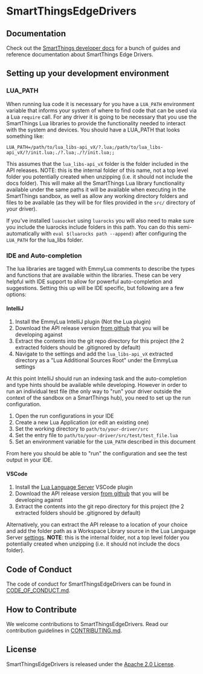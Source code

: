 # SmartThingsEdgeDrivers

## Documentation

Check out the [SmartThings developer docs](https://developer-preview.smartthings.com/) for a bunch of guides and
reference documentation about SmartThings Edge Drivers.

## Setting up your development environment

### LUA_PATH

When running lua code it is necessary for you have a `LUA_PATH` environment variable that informs your system of where
to find code that can be used via a Lua `require` call.  For any driver it is going to be necessary that you use the
SmartThings Lua libraries to provide the functionality needed to interact with the system and devices.  You should have
a LUA_PATH that looks something like:

```
LUA_PATH=/path/to/lua_libs-api_vX/?.lua;/path/to/lua_libs-api_vX/?/init.lua;./?.lua;./?/init.lua;;
```

This assumes that the `lua_libs-api_vX` folder is the folder included in the API releases. NOTE: this is the internal
folder of this name, not a top level folder you potentially created when unzipping (i.e. it should not include the docs
folder).  This will make all the SmartThings Lua library functionality available under the same paths it will be
available when executing in the SmartThings sandbox, as well as allow any working directory folders and files to be
available (as they will be for files provided in the `src/` directory of your driver).

If you've installed `luasocket` using `luarocks` you will also need to make sure you include the luarocks include
folders in this path. You can do this semi-automatically with `eval $(luarocks path --append)` after configuring the
`LUA_PATH` for the lua_libs folder.

### IDE and Auto-completion

The lua libraries are tagged with EmmyLua comments to describe the types and functions that are
available within the libraries.  These can be very helpful with IDE support to allow for powerful auto-completion and
suggestions.  Setting this up will be IDE specific, but following are a few options:

#### IntelliJ

1) Install the EmmyLua IntelliJ plugin (Not the Lua plugin)
2) Download the API release version [from github](https://github.com/SmartThingsCommunity/SmartThingsEdgeDrivers/releases)
   that you will be developing against
3) Extract the contents into the git repo directory for this project (the 2 extracted folders should be .gitignored by
   default)
4) Navigate to the settings and add the `lua_libs-api_vX` extracted directory as a "Lua Additional Sources Root" under
   the EmmyLua settings

At this point IntelliJ should run an indexing task and the auto-completion and type hints should be available while
developing. However in order to run an individual test file (the only way to "run" your driver outside the context of
the sandbox on a SmartThings hub), you need to set up the run configuration.

1) Open the run configurations in your IDE
2) Create a new Lua Application (or edit an existing one)
3) Set the working directory to `path/to/your-driver/src`
4) Set the entry file to `path/to/your-driver/src/test/test_file.lua`
5) Set an environment variable for the `LUA_PATH` described in this document

From here you should be able to "run" the configuration and see the test output in your IDE.

#### VSCode

1. Install the [Lua Language Server](https://marketplace.visualstudio.com/items?itemName=sumneko.lua) VSCode plugin
1. Download the API release version [from github](https://github.com/SmartThingsCommunity/SmartThingsEdgeDrivers/releases)
   that you will be developing against
1. Extract the contents into the git repo directory for this project (the 2 extracted folders should be .gitignored by
   default)

Alternatively, you can extract the API release to a location of your choice and add the folder path as a Workspace
Library source in the Lua Language Server [settings](https://github.com/sumneko/lua-language-server#setting). **NOTE**:
this is the internal folder, not a top level folder you potentially created when unzipping (i.e. it should not include 
the docs folder).

## Code of Conduct

The code of conduct for SmartThingsEdgeDrivers can be found in
[CODE_OF_CONDUCT.md](CODE_OF_CONDUCT.md).

## How to Contribute

We welcome contributions to SmartThingsEdgeDrivers. Read our contribution
guidelines in [CONTRIBUTING.md](CONTRIBUTING.md).

## License

SmartThingsEdgeDrivers is released under the [Apache 2.0 License](LICENSE).
